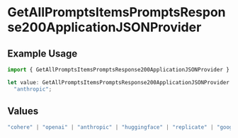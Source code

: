 # GetAllPromptsItemsPromptsResponse200ApplicationJSONProvider

## Example Usage

```typescript
import { GetAllPromptsItemsPromptsResponse200ApplicationJSONProvider } from "orq-poc-typescript-multi-env-version/models/operations";

let value: GetAllPromptsItemsPromptsResponse200ApplicationJSONProvider =
  "anthropic";
```

## Values

```typescript
"cohere" | "openai" | "anthropic" | "huggingface" | "replicate" | "google" | "google-ai" | "azure" | "aws" | "anyscale" | "perplexity" | "groq" | "fal" | "leonardoai" | "nvidia"
```